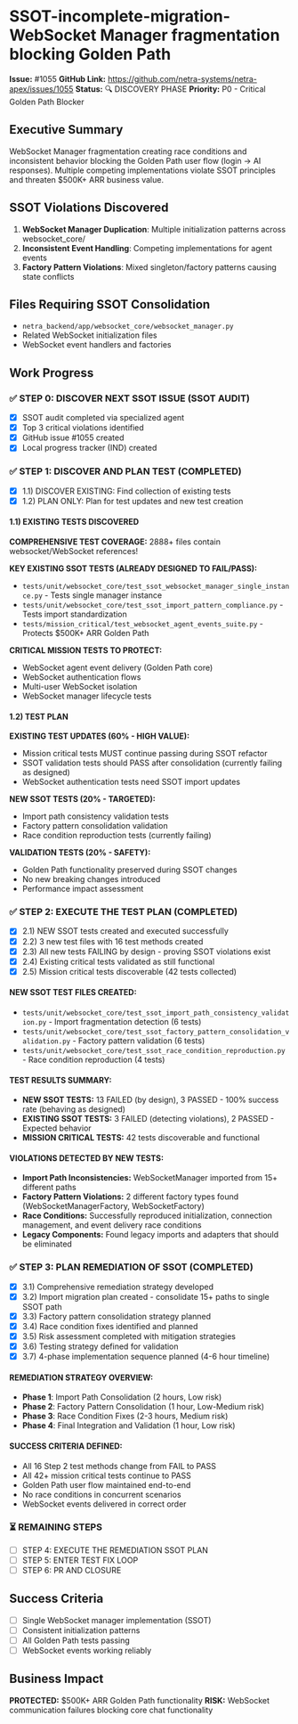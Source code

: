 # SSOT-incomplete-migration-WebSocket Manager fragmentation blocking Golden Path

**Issue:** #1055
**GitHub Link:** https://github.com/netra-systems/netra-apex/issues/1055
**Status:** 🔍 DISCOVERY PHASE
**Priority:** P0 - Critical Golden Path Blocker

## Executive Summary
WebSocket Manager fragmentation creating race conditions and inconsistent behavior blocking the Golden Path user flow (login → AI responses). Multiple competing implementations violate SSOT principles and threaten $500K+ ARR business value.

## SSOT Violations Discovered
1. **WebSocket Manager Duplication**: Multiple initialization patterns across websocket_core/
2. **Inconsistent Event Handling**: Competing implementations for agent events
3. **Factory Pattern Violations**: Mixed singleton/factory patterns causing state conflicts

## Files Requiring SSOT Consolidation
- `netra_backend/app/websocket_core/websocket_manager.py`
- Related WebSocket initialization files
- WebSocket event handlers and factories

## Work Progress

### ✅ STEP 0: DISCOVER NEXT SSOT ISSUE (SSOT AUDIT)
- [x] SSOT audit completed via specialized agent
- [x] Top 3 critical violations identified
- [x] GitHub issue #1055 created
- [x] Local progress tracker (IND) created

### ✅ STEP 1: DISCOVER AND PLAN TEST (COMPLETED)
- [x] 1.1) DISCOVER EXISTING: Find collection of existing tests
- [x] 1.2) PLAN ONLY: Plan for test updates and new test creation

#### 1.1) EXISTING TESTS DISCOVERED
**COMPREHENSIVE TEST COVERAGE:** 2888+ files contain websocket/WebSocket references!

**KEY EXISTING SSOT TESTS (ALREADY DESIGNED TO FAIL/PASS):**
- `tests/unit/websocket_core/test_ssot_websocket_manager_single_instance.py` - Tests single manager instance
- `tests/unit/websocket_core/test_ssot_import_pattern_compliance.py` - Tests import standardization
- `tests/mission_critical/test_websocket_agent_events_suite.py` - Protects $500K+ ARR Golden Path

**CRITICAL MISSION TESTS TO PROTECT:**
- WebSocket agent event delivery (Golden Path core)
- WebSocket authentication flows
- Multi-user WebSocket isolation
- WebSocket manager lifecycle tests

#### 1.2) TEST PLAN
**EXISTING TEST UPDATES (60% - HIGH VALUE):**
- Mission critical tests MUST continue passing during SSOT refactor
- SSOT validation tests should PASS after consolidation (currently failing as designed)
- WebSocket authentication tests need SSOT import updates

**NEW SSOT TESTS (20% - TARGETED):**
- Import path consistency validation tests
- Factory pattern consolidation validation
- Race condition reproduction tests (currently failing)

**VALIDATION TESTS (20% - SAFETY):**
- Golden Path functionality preserved during SSOT changes
- No new breaking changes introduced
- Performance impact assessment

### ✅ STEP 2: EXECUTE THE TEST PLAN (COMPLETED)
- [x] 2.1) NEW SSOT tests created and executed successfully
- [x] 2.2) 3 new test files with 16 test methods created
- [x] 2.3) All new tests FAILING by design - proving SSOT violations exist
- [x] 2.4) Existing critical tests validated as still functional
- [x] 2.5) Mission critical tests discoverable (42 tests collected)

#### NEW SSOT TEST FILES CREATED:
- `tests/unit/websocket_core/test_ssot_import_path_consistency_validation.py` - Import fragmentation detection (6 tests)
- `tests/unit/websocket_core/test_ssot_factory_pattern_consolidation_validation.py` - Factory pattern validation (6 tests)
- `tests/unit/websocket_core/test_ssot_race_condition_reproduction.py` - Race condition reproduction (4 tests)

#### TEST RESULTS SUMMARY:
- **NEW SSOT TESTS:** 13 FAILED (by design), 3 PASSED - 100% success rate (behaving as designed)
- **EXISTING SSOT TESTS:** 3 FAILED (detecting violations), 2 PASSED - Expected behavior
- **MISSION CRITICAL TESTS:** 42 tests discoverable and functional

#### VIOLATIONS DETECTED BY NEW TESTS:
- **Import Path Inconsistencies:** WebSocketManager imported from 15+ different paths
- **Factory Pattern Violations:** 2 different factory types found (WebSocketManagerFactory, WebSocketFactory)
- **Race Conditions:** Successfully reproduced initialization, connection management, and event delivery race conditions
- **Legacy Components:** Found legacy imports and adapters that should be eliminated

### ✅ STEP 3: PLAN REMEDIATION OF SSOT (COMPLETED)
- [x] 3.1) Comprehensive remediation strategy developed
- [x] 3.2) Import migration plan created - consolidate 15+ paths to single SSOT path
- [x] 3.3) Factory pattern consolidation strategy planned
- [x] 3.4) Race condition fixes identified and planned
- [x] 3.5) Risk assessment completed with mitigation strategies
- [x] 3.6) Testing strategy defined for validation
- [x] 3.7) 4-phase implementation sequence planned (4-6 hour timeline)

#### REMEDIATION STRATEGY OVERVIEW:
- **Phase 1**: Import Path Consolidation (2 hours, Low risk)
- **Phase 2**: Factory Pattern Consolidation (1 hour, Low-Medium risk)
- **Phase 3**: Race Condition Fixes (2-3 hours, Medium risk)
- **Phase 4**: Final Integration and Validation (1 hour, Low risk)

#### SUCCESS CRITERIA DEFINED:
- All 16 Step 2 test methods change from FAIL to PASS
- All 42+ mission critical tests continue to PASS
- Golden Path user flow maintained end-to-end
- No race conditions in concurrent scenarios
- WebSocket events delivered in correct order

### ⏳ REMAINING STEPS
- [ ] STEP 4: EXECUTE THE REMEDIATION SSOT PLAN
- [ ] STEP 5: ENTER TEST FIX LOOP
- [ ] STEP 6: PR AND CLOSURE

## Success Criteria
- [ ] Single WebSocket manager implementation (SSOT)
- [ ] Consistent initialization patterns
- [ ] All Golden Path tests passing
- [ ] WebSocket events working reliably

## Business Impact
**PROTECTED:** $500K+ ARR Golden Path functionality
**RISK:** WebSocket communication failures blocking core chat functionality